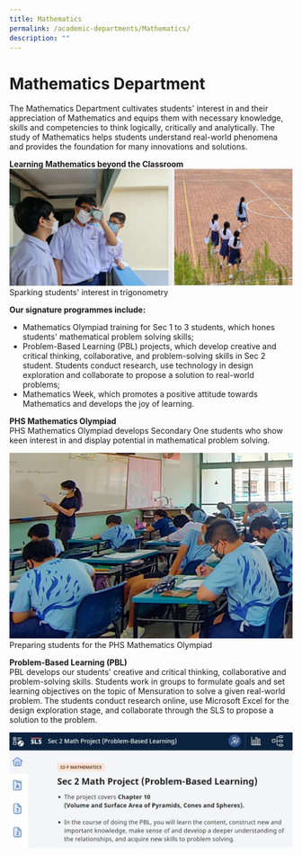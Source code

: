 ```yaml
---
title: Mathematics
permalink: /academic-departments/Mathematics/
description: ""
---
```

# **Mathematics Department** 


The Mathematics Department cultivates students' interest in and their appreciation of Mathematics and equips them with necessary knowledge, skills and competencies to think logically, critically and analytically. The study of Mathematics helps students understand real-world phenomena and provides the foundation for many innovations and solutions. 

**Learning Mathematics beyond the Classroom**
![](/images/math1.jpg)
Sparking students' interest in trigonometry 

**Our signature programmes include:** 

*   Mathematics Olympiad training for Sec 1 to 3 students, which hones students' mathematical problem solving skills;
*   Problem-Based Learning (PBL) projects, which develop creative and critical thinking, collaborative, and problem-solving skills in Sec 2 student. Students conduct research, use technology in design exploration and collaborate to propose a solution to real-world problems; 
*   Mathematics Week, which promotes a positive attitude towards Mathematics and develops the joy of learning.

  

**PHS Mathematics Olympiad**    
PHS Mathematics Olympiad develops Secondary One students who show keen interest in and display potential in mathematical problem solving.

![](/images/Math.jpg)
Preparing students for the PHS Mathematics Olympiad

**Problem-Based Learning (PBL)**  
PBL develops our students' creative and critical thinking, collaborative and problem-solving skills. Students work in groups to formulate goals and set learning objectives on the topic of Mensuration to solve a given real-world problem. The students conduct research online, use Microsoft Excel for the design exploration stage, and collaborate through the SLS to propose a solution to the problem.

![](/images/2(1).jpg)
